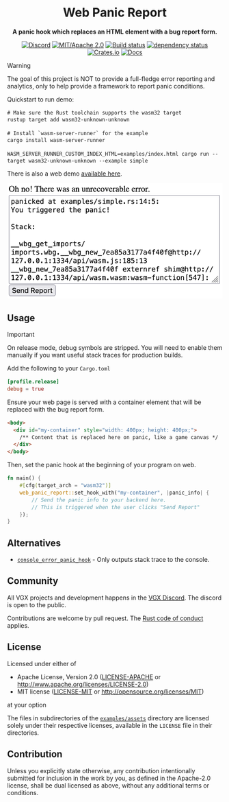 <div align="center">

# Web Panic Report

**A panic hook which replaces an HTML element with a bug report form.**

[![Discord](https://img.shields.io/discord/913957940560531456.svg?label=VGX&logo=discord&logoColor=ffffff&color=7389D8&labelColor=6A7EC2)](https://discord.gg/zrjnQzdjCB)
[![MIT/Apache 2.0](https://img.shields.io/badge/license-MIT%2FApache-blue.svg)](#license)
[![Build status](https://github.com/vectorgameexperts/web_panic_report/workflows/CI/badge.svg)](https://github.com/vectorgameexperts/web_panic_report/actions)
[![dependency status](https://deps.rs/repo/github/vectorgameexperts/web_panic_report/status.svg)](https://deps.rs/repo/github/vectorgameexperts/web_panic_report)
[![Crates.io](https://img.shields.io/crates/v/web_panic_report.svg)](https://crates.io/crates/web_panic_report)
[![Docs](https://img.shields.io/docsrs/web_panic_report)](https://docs.rs/web_panic_report)

</div>

> [!WARNING]
> The goal of this project is NOT to provide a full-fledge error reporting and analytics, only to help provide a framework to report panic conditions.

Quickstart to run demo:

```shell
# Make sure the Rust toolchain supports the wasm32 target
rustup target add wasm32-unknown-unknown

# Install `wasm-server-runner` for the example
cargo install wasm-server-runner

WASM_SERVER_RUNNER_CUSTOM_INDEX_HTML=examples/index.html cargo run --target wasm32-unknown-unknown --example simple
```

There is also a web demo [available here](https://vectorgameexperts.github.io/web_panic_report).

![Demo](image.png)

## Usage

> [!IMPORTANT]
> On release mode, debug symbols are stripped. You will need to enable them manually if you want useful stack traces for production builds.
>
> Add the following to your `Cargo.toml`
>
> ```toml
> [profile.release]
> debug = true
> ```

Ensure your web page is served with a container element that will be replaced with the bug report form.

```html
<body>
  <div id="my-container" style="width: 400px; height: 400px;">
    /** Content that is replaced here on panic, like a game canvas */
  </div>
</body>
```

Then, set the panic hook at the beginning of your program on web.

```rust
fn main() {
    #[cfg(target_arch = "wasm32")]
    web_panic_report::set_hook_with("my-container", |panic_info| {
        // Send the panic info to your backend here.
        // This is triggered when the user clicks "Send Report"
    });
}
```

## Alternatives

- [`console_error_panic_hook`](https://github.com/rustwasm/console_error_panic_hook) - Only outputs stack trace to the console.

## Community

All VGX projects and development happens in the [VGX Discord](https://discord.gg/zrjnQzdjCB). The discord is open to the public.

Contributions are welcome by pull request. The [Rust code of conduct](https://www.rust-lang.org/policies/code-of-conduct) applies.

## License

Licensed under either of

- Apache License, Version 2.0
   ([LICENSE-APACHE](LICENSE-APACHE) or <http://www.apache.org/licenses/LICENSE-2.0>)
- MIT license
   ([LICENSE-MIT](LICENSE-MIT) or <http://opensource.org/licenses/MIT>)

at your option

The files in subdirectories of the [`examples/assets`](/examples/assets) directory are licensed solely under
their respective licenses, available in the `LICENSE` file in their directories.

## Contribution

Unless you explicitly state otherwise, any contribution intentionally submitted
for inclusion in the work by you, as defined in the Apache-2.0 license, shall be
dual licensed as above, without any additional terms or conditions.
